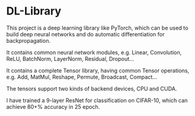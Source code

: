 # DL-Library

This project is a deep learning library like PyTorch, which can be used to build deep neural networks and do automatic differentiation for backpropagation.

It contains common neural network modules, e.g. Linear, Convolution, ReLU, BatchNorm, LayerNorm, Residual, Dropout...

It contains a complete Tensor library, having common Tensor operations, e.g. Add, MatMul, Reshape, Permute, Broadcast, Compact...

The tensors support two kinds of backend devices, CPU and CUDA.

I have trained a 9-layer ResNet for classification on CIFAR-10, which can achieve 80+% accuracy in 25 epoch.
